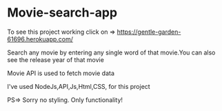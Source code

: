 # Movie-search-app

To see this project working click on => https://gentle-garden-61696.herokuapp.com/

Search any movie by entering any single word of that movie.You can also see the release year of that movie

Movie API is used to fetch movie data

I've used NodeJs,API,Js,Html,CSS, for this project

PS=> Sorry no styling. Only functionality!

